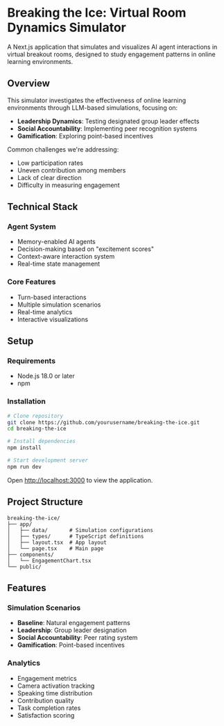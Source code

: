 # Breaking the Ice: Virtual Room Dynamics Simulator

A Next.js application that simulates and visualizes AI agent interactions in virtual breakout rooms, designed to study engagement patterns in online learning environments.

## Overview

This simulator investigates the effectiveness of online learning environments through LLM-based simulations, focusing on:

- **Leadership Dynamics**: Testing designated group leader effects
- **Social Accountability**: Implementing peer recognition systems
- **Gamification**: Exploring point-based incentives

Common challenges we're addressing:

- Low participation rates
- Uneven contribution among members
- Lack of clear direction
- Difficulty in measuring engagement

## Technical Stack

### Agent System

- Memory-enabled AI agents
- Decision-making based on "excitement scores"
- Context-aware interaction system
- Real-time state management

### Core Features

- Turn-based interactions
- Multiple simulation scenarios
- Real-time analytics
- Interactive visualizations

## Setup

### Requirements

- Node.js 18.0 or later
- npm

### Installation

```bash
# Clone repository
git clone https://github.com/yourusername/breaking-the-ice.git
cd breaking-the-ice

# Install dependencies
npm install

# Start development server
npm run dev
```

Open [http://localhost:3000](http://localhost:3000) to view the application.

## Project Structure

```
breaking-the-ice/
├── app/
│   ├── data/       # Simulation configurations
│   ├── types/      # TypeScript definitions
│   ├── layout.tsx  # App layout
│   └── page.tsx    # Main page
├── components/
│   └── EngagementChart.tsx
└── public/
```

## Features

### Simulation Scenarios

- **Baseline**: Natural engagement patterns
- **Leadership**: Group leader designation
- **Social Accountability**: Peer rating system
- **Gamification**: Point-based incentives

### Analytics

- Engagement metrics
- Camera activation tracking
- Speaking time distribution
- Contribution quality
- Task completion rates
- Satisfaction scoring
